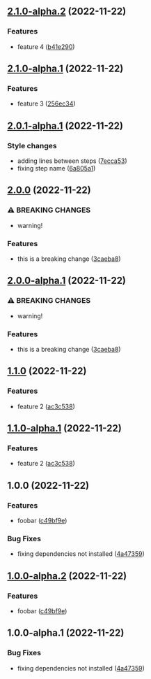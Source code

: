## [2.1.0-alpha.2](https://github.com/artursudnik/releases-test-1/compare/v2.1.0-alpha.1...v2.1.0-alpha.2) (2022-11-22)


### Features

* feature 4 ([b41e290](https://github.com/artursudnik/releases-test-1/commit/b41e2904ca0da60702ae7b01419e934c331d846c))

## [2.1.0-alpha.1](https://github.com/artursudnik/releases-test-1/compare/v2.0.1-alpha.1...v2.1.0-alpha.1) (2022-11-22)


### Features

* feature 3 ([256ec34](https://github.com/artursudnik/releases-test-1/commit/256ec347b12a42937451e6f58d549dcb8771fb75))

## [2.0.1-alpha.1](https://github.com/artursudnik/releases-test-1/compare/v2.0.0...v2.0.1-alpha.1) (2022-11-22)


### Style changes

* adding lines between steps ([7ecca53](https://github.com/artursudnik/releases-test-1/commit/7ecca532e03300f57dcba795a6cc8057094c0ddd))
* fixing step name ([6a805a1](https://github.com/artursudnik/releases-test-1/commit/6a805a149cb8b66ba9631e465b0b459a52caf428))

## [2.0.0](https://github.com/artursudnik/releases-test-1/compare/v1.1.0...v2.0.0) (2022-11-22)


### ⚠ BREAKING CHANGES

* warning!

### Features

* this is a breaking change ([3caeba8](https://github.com/artursudnik/releases-test-1/commit/3caeba875e8a8cebaeb94ae371fc22c9a4137096))

## [2.0.0-alpha.1](https://github.com/artursudnik/releases-test-1/compare/v1.1.0...v2.0.0-alpha.1) (2022-11-22)


### ⚠ BREAKING CHANGES

* warning!

### Features

* this is a breaking change ([3caeba8](https://github.com/artursudnik/releases-test-1/commit/3caeba875e8a8cebaeb94ae371fc22c9a4137096))

## [1.1.0](https://github.com/artursudnik/releases-test-1/compare/v1.0.0...v1.1.0) (2022-11-22)


### Features

* feature 2 ([ac3c538](https://github.com/artursudnik/releases-test-1/commit/ac3c5386cb4d26cb444456992140e0a4854a43c3))

## [1.1.0-alpha.1](https://github.com/artursudnik/releases-test-1/compare/v1.0.0...v1.1.0-alpha.1) (2022-11-22)


### Features

* feature 2 ([ac3c538](https://github.com/artursudnik/releases-test-1/commit/ac3c5386cb4d26cb444456992140e0a4854a43c3))

## 1.0.0 (2022-11-22)


### Features

* foobar ([c49bf9e](https://github.com/artursudnik/releases-test-1/commit/c49bf9ebfe73b4298055def109d074424f64594f))


### Bug Fixes

* fixing dependencies not installed ([4a47359](https://github.com/artursudnik/releases-test-1/commit/4a47359d04823071e0c582317cb5f1ebd1e7633f))

## [1.0.0-alpha.2](https://github.com/artursudnik/releases-test-1/compare/v1.0.0-alpha.1...v1.0.0-alpha.2) (2022-11-22)


### Features

* foobar ([c49bf9e](https://github.com/artursudnik/releases-test-1/commit/c49bf9ebfe73b4298055def109d074424f64594f))

## 1.0.0-alpha.1 (2022-11-22)


### Bug Fixes

* fixing dependencies not installed ([4a47359](https://github.com/artursudnik/releases-test-1/commit/4a47359d04823071e0c582317cb5f1ebd1e7633f))
